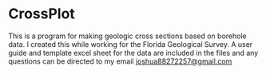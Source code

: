 # CrossPlot

This is a program for making geologic cross sections based on borehole data. I created this while working for the Florida Geological Survey. A user guide and template excel sheet for the data are included in the files and any questions can be directed to my email joshua88272257@gmail.com
